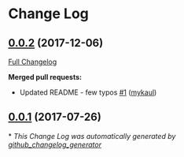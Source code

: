 # Change Log

## [0.0.2](https://github.com/EMSL-MSC/knife-ovirt/tree/0.0.2) (2017-12-06)
[Full Changelog](https://github.com/EMSL-MSC/knife-ovirt/compare/0.0.1...0.0.2)

**Merged pull requests:**

- Updated README - few typos [\#1](https://github.com/EMSL-MSC/knife-ovirt/pull/1) ([mykaul](https://github.com/mykaul))

## [0.0.1](https://github.com/EMSL-MSC/knife-ovirt/tree/0.0.1) (2017-07-26)


\* *This Change Log was automatically generated by [github_changelog_generator](https://github.com/skywinder/Github-Changelog-Generator)*
